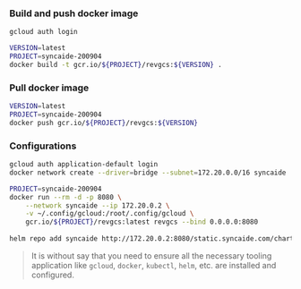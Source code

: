 ### Build and push docker image
```bash
gcloud auth login

VERSION=latest
PROJECT=syncaide-200904
docker build -t gcr.io/${PROJECT}/revgcs:${VERSION} .
```

### Pull docker image
```bash
VERSION=latest
PROJECT=syncaide-200904
docker push gcr.io/${PROJECT}/revgcs:${VERSION}
```

### Configurations
```bash
gcloud auth application-default login
docker network create --driver=bridge --subnet=172.20.0.0/16 syncaide

PROJECT=syncaide-200904
docker run --rm -d -p 8080 \
    --network syncaide --ip 172.20.0.2 \
    -v ~/.config/gcloud:/root/.config/gcloud \
    gcr.io/${PROJECT}/revgcs:latest revgcs --bind 0.0.0.0:8080
    
helm repo add syncaide http://172.20.0.2:8080/static.syncaide.com/charts
```
> It is without say that you need to ensure all the necessary tooling 
application like `gcloud`, `docker`, `kubectl`, `helm`, etc. are installed 
and configured.